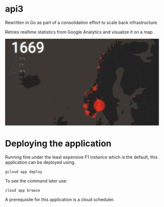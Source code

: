 # api3

Rewritten in Go as part of a consolidation effort to scale back infrastructure.

Retries realtime statistics from Google Analytics and visualize it on a map.

![](screenshot.png)




# Deploying the application

Running fine under the least expensive F1 instance which is the default, this application can
be deployed using.

    gcloud app deploy

To see the command later use:

    cloud app browse

A prerequisite for this application is a cloud scheduler.